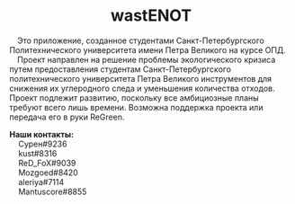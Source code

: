 <h1 align="center"> wastENOT </h1>
<p>&emsp;Это приложение, созданное студентами Санкт-Петербургского Политехнического университета имени Петра Великого на курсе ОПД.  
<br>&emsp;Проект направлен на решение проблемы экологического кризиса путем предоставления студентам Санкт-Петербургского политехнического университета Петра Великого инструментов для снижения их углеродного следа и уменьшения количества отходов. Проект подлежит развитию, поскольку все амбициозные планы требуют всего лишь времени. Возможна поддержка проекта или передача его в руки ReGreen.</p>

<p><b>Наши контакты:</b> <br>
  <img height="12" width="12" src="https://cdn.simpleicons.org/discord/white" /> Сурен#9236<br> 
  <img height="12" width="12" src="https://cdn.simpleicons.org/discord/white" /> kust#8316<br> 
  <img height="12" width="12" src="https://cdn.simpleicons.org/discord/white" /> ReD_FoX#9039<br>
  <img height="12" width="12" src="https://cdn.simpleicons.org/discord/white" /> Mozgoed#8420<br>
  <img height="12" width="12" src="https://cdn.simpleicons.org/discord/white" /> aleriya#7114<br>
  <img height="12" width="12" src="https://cdn.simpleicons.org/discord/white" /> Mantuscore#8855</p>
